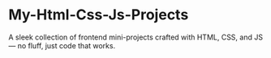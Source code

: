# My-Html-Css-Js-Projects
A sleek collection of frontend mini-projects crafted with HTML, CSS, and JS — no fluff, just code that works.
